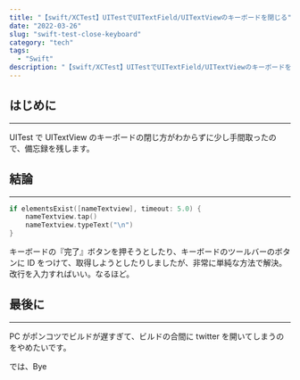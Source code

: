```yaml
---
title: "【swift/XCTest】UITestでUITextField/UITextViewのキーボードを閉じる"
date: "2022-03-26"
slug: "swift-test-close-keyboard"
category: "tech"
tags:
  - "Swift"
description: "【swift/XCTest】UITestでUITextField/UITextViewのキーボードを閉じるのに躓いたので、備忘録的に残します。"
---
```


## はじめに

---

UITest で UITextView のキーボードの閉じ方がわからずに少し手間取ったので、備忘録を残します。

## 結論

---

```swift
if elementsExist([nameTextview], timeout: 5.0) {
    nameTextview.tap()
    nameTextview.typeText("\n")
}
```

キーボードの『完了』ボタンを押そうとしたり、キーボードのツールバーのボタンに ID をつけて、取得しようとしたりしましたが、非常に単純な方法で解決。改行を入力すればいい。なるほど。

## 最後に

---

PC がポンコツでビルドが遅すぎて、ビルドの合間に twitter を開いてしまうのをやめたいです。

では、Bye
